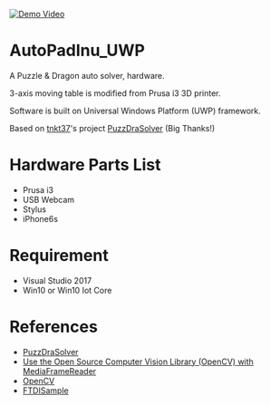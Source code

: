 [![Demo Video](https://raw.githubusercontent.com/aiex718/AutoPadInu_UWP/master/Pic/AutoPadInu_UWP.jpg)](https://www.youtube.com/watch?v=ytpIgHZycZY)

# AutoPadInu_UWP
A Puzzle & Dragon auto solver, hardware.

3-axis moving table is modified from Prusa i3 3D printer. 

Software is built on Universal Windows Platform (UWP) framework.

Based on [tnkt37](https://github.com/tnkt37)'s project [PuzzDraSolver](https://github.com/tnkt37/PuzzDraSolver) (Big Thanks!)

# Hardware Parts List
* Prusa i3
* USB Webcam
* Stylus
* iPhone6s

# Requirement
* Visual Studio 2017
* Win10 or Win10 Iot Core

# References
* [PuzzDraSolver](https://github.com/tnkt37/PuzzDraSolver)
* [Use the Open Source Computer Vision Library (OpenCV) with MediaFrameReader](https://docs.microsoft.com/zh-tw/windows/uwp/audio-video-camera/use-opencv-with-mediaframereader)
* [OpenCV](https://opencv.org/)
* [FTDISample](https://github.com/Jark/FTDISample)
